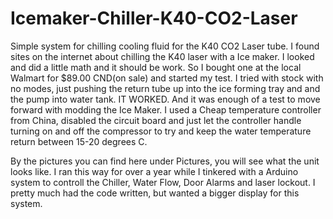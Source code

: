 # Icemaker-Chiller-K40-CO2-Laser
Simple system for chilling cooling fluid for the K40 CO2 Laser tube.
I found sites on the internet about chilling the K40 laser with a Ice maker. I looked and did a little math and it should be work.
So I bought one at the local Walmart for $89.00 CND(on sale) and started my test.
I tried with stock with no modes, just pushing the return tube up into the ice forming tray and and the pump into water tank.
IT WORKED. And it was enough of a test to move forward with modding the Ice Maker. 
I used a Cheap temperature controller from China, disabled the circuit board and just let the controller handle turning on and off the compressor
to try and keep the water temperature return between 15-20 degrees C.

By the pictures you can find here under Pictures, you will see what the unit looks like. I ran this way for over a year while I tinkered with 
a Arduino system to controll the Chiller, Water Flow, Door Alarms and laser lockout.
I pretty much had the code written, but wanted a bigger display for this system. 



